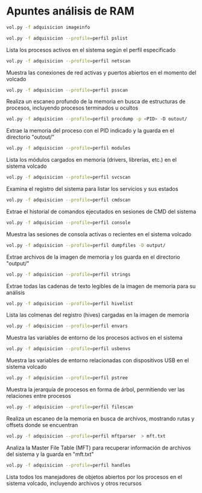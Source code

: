 # Apuntes análisis de RAM

```bash
vol.py -f adquisicion imageinfo
```


```bash
vol.py -f adquisicion --profile=perfil pslist
```
Lista los procesos activos en el sistema según el perfil especificado

```bash
vol.py -f adquisicion --profile=perfil netscan
```
Muestra las conexiones de red activas y puertos abiertos en el momento del volcado

```bash
vol.py -f adquisicion --profile=perfil psscan
```
Realiza un escaneo profundo de la memoria en busca de estructuras de procesos, incluyendo procesos terminados u ocultos

```bash
vol.py -f adquisicion --profile=perfil procdump -p <PID> -D outout/
```
Extrae la memoria del proceso con el PID indicado y la guarda en el directorio "outout/"

```bash
vol.py -f adquisicion --profile=perfil modules
```
Lista los módulos cargados en memoria (drivers, librerías, etc.) en el sistema volcado

```bash
vol.py -f adquisicion --profile=perfil svcscan
```
Examina el registro del sistema para listar los servicios y sus estados

```bash
vol.py -f adquisicion --profile=perfil cmdscan
```
Extrae el historial de comandos ejecutados en sesiones de CMD del sistema

```bash
vol.py -f adquisicion --profile=perfil console
```
Muestra las sesiones de consola activas o recientes en el sistema volcado

```bash
vol.py -f adquisicion --profile=perfil dumpfiles -D output/
```
Extrae archivos de la imagen de memoria y los guarda en el directorio "output/"

```bash
vol.py -f adquisicion --profile=perfil strings
```
Extrae todas las cadenas de texto legibles de la imagen de memoria para su análisis

```bash
vol.py -f adquisicion --profile=perfil hivelist
```
Lista las colmenas del registro (hives) cargadas en la imagen de memoria

```bash
vol.py -f adquisicion --profile=perfil envars
```
Muestra las variables de entorno de los procesos activos en el sistema

```bash
vol.py -f adquisicion --profile=perfil usbenvs
```
Muestra las variables de entorno relacionadas con dispositivos USB en el sistema volcado

```bash
vol.py -f adquisicion --profile=perfil pstree
```
Muestra la jerarquía de procesos en forma de árbol, permitiendo ver las relaciones entre procesos

```bash
vol.py -f adquisicion --profile=perfil filescan
```
Realiza un escaneo de la memoria en busca de archivos, mostrando rutas y offsets donde se encuentran

```bash
vol.py -f adquisicion --profile=perfil mftparser  > mft.txt
```
Analiza la Master File Table (MFT) para recuperar información de archivos del sistema y la guarda en "mft.txt"

```bash
vol.py -f adquisicion --profile=perfil handles
```
Lista todos los manejadores de objetos abiertos por los procesos en el sistema volcado, incluyendo archivos y otros recursos